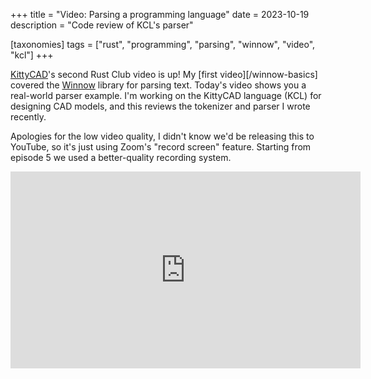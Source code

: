 +++
title = "Video: Parsing a programming language"
date = 2023-10-19
description = "Code review of KCL's parser"

[taxonomies]
tags = ["rust", "programming", "parsing", "winnow", "video", "kcl"]
+++

[KittyCAD]'s second Rust Club video is up! My [first video][/winnow-basics] covered the [Winnow] library for parsing text. Today's video shows you a real-world parser example. I'm working on the KittyCAD language (KCL) for designing CAD models, and this reviews the tokenizer and parser I wrote recently.

Apologies for the low video quality, I didn't know we'd be releasing this to YouTube, so it's just using Zoom's "record screen" feature. Starting from episode 5 we used a better-quality recording system.

<iframe width="560" height="315" src="https://www.youtube.com/embed/LUcI6KkM-PE" title="YouTube video player" frameborder="0" allow="accelerometer; autoplay; clipboard-write; encrypted-media; gyroscope; picture-in-picture; web-share" allowfullscreen></iframe>

<!-- more -->

[KittyCAD]: https://kittycad.io
[Winnow]: https://docs.rs/winnow
